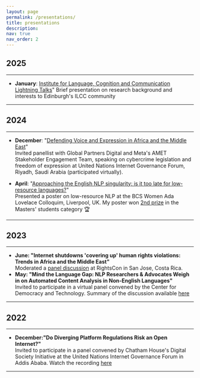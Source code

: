 ```yaml
---
layout: page
permalink: /presentations/
title: presentations
description:
nav: true
nav_order: 2
---
```


<!-- _pages/presentations.md -->

## **2025**
---
- **January**: [Institute for Language, Cognition and Communication Lightning Talks](assets/img/mybackground.pdf)"
  Brief presentation on research background and interests to Edinburgh's ILCC community
  
---
## **2024**
---

- **December**: "[Defending Voice and Expression in Africa and the Middle East](https://igf2024.sched.com/event/1sYeR/ws-181-defending-voice-expression-in-africa-and-the-middle-east)"  
  Invited panellist with Global Partners Digital and Meta's AMET Stakeholder Engagement Team, speaking on cybercrime legislation and freedom of expression  at United Nations Internet Governance Forum, Riyadh, Saudi Arabia (participated virtually). 

- **April**: "[Approaching the English NLP singularity: is it too late for low-resource languages?](assets/img/BCS_colloquium_poster.pdf)"  
  Presented a poster on low-resource NLP at the BCS Women Ada Lovelace Colloquim, Liverpool, UK. My poster won [2nd prize](https://x.com/bcs_lovelace/status/1775922009718804675?lang=en) in the Masters' students category 🏆

---
## **2023**
---

- **June: "Internet shutdowns 'covering up' human rights violations: Trends in Africa and the Middle East"**  
  Moderated a [panel discussion](https://x.com/GlobalPartnersD/status/1665736747173527553?s=20) at RightsCon in San Jose, Costa Rica.
- **May: "Mind the Language Gap: NLP Researchers & Advocates Weigh in on Automated Content Analysis in Non-English Languages"**  
  Invited to participate in a virtual panel convened by the Center for Democracy and Technology. Summary of the discussion available [here](https://cdt.org/insights/mind-the-language-gap-nlp-researchers-advocates-weigh-in-on-automated-content-analysis-in-non-english-languages/)


---
## **2022**
---
- **December:"Do Diverging Platform Regulations Risk an Open Internet?"**  
  Invited to participate in a panel convened by Chatham House's Digital Society Initiative at the United Nations Internet Governance Forum in Addis Ababa.  Watch the recording [here](https://youtu.be/CRY9_P_qkdU?feature=shared&t=1432)
---



